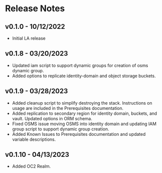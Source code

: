 # Release Notes

## v0.1.0 - 10/12/2022
- Initial LA release

## v0.1.8 - 03/20/2023
- Updated iam script to support dynamic groups for creation of osms dynamic group.
- Added options to replicate identity-domain and object storage buckets.

## v0.1.9 - 03/28/2023
- Added cleanup script to simplify destroying the stack. Instructions on usage are included in the Prerequisites documentation.
- Added replication to secondary region for identity domain, buckets, and vault. Updated options in ORM schema.
- Fixed OSMS issue moving OSMS into identity domain and updating IAM group script to support dynamic group creation.
- Added Known Issues to Prerequisites documentation and updated variable descriptions.

## v0.1.10 - 04/13/2023
- Added OC2 Realm.